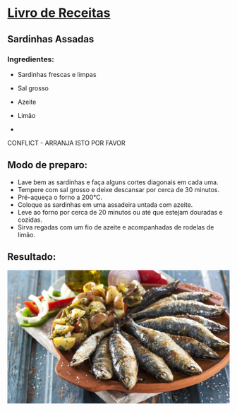 # [Livro de Receitas](../README.md)

## Sardinhas Assadas

### Ingredientes:

- Sardinhas frescas e limpas
- Sal grosso
- Azeite
- Limão

- 
CONFLICT - ARRANJA ISTO POR FAVOR



## Modo de preparo:

- Lave bem as sardinhas e faça alguns cortes diagonais em cada uma.
- Tempere com sal grosso e deixe descansar por cerca de 30 minutos.
- Pré-aqueça o forno a 200°C.
- Coloque as sardinhas em uma assadeira untada com azeite.
- Leve ao forno por cerca de 20 minutos ou até que estejam douradas e cozidas.
- Sirva regadas com um fio de azeite e acompanhadas de rodelas de limão.

## Resultado:

![Sardinhas](../img/sardinhas.jpg)
